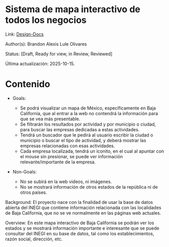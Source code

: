 # Sistema de mapa interactivo de todos los negocios

Link: [Design-Docs](https://github.com/charliesbot/design-docs/tree/main/spanish)

Author(s): Brandon Alexis Lule Olivares

Status: [Draft, Ready for view, in Review, Reviewed]

Última actualización: 2025-10-15.

# Contenido

- Goals:
  - Se podrá visualizar un mapa de México, específicamente en Baja California, que al entrar a la web no contendrá la información para que se vea más presentable.
  - Se filtrarán los resultados por actividad y por municipio o ciudad, para buscar las empresas dedicadas a estas actividades.
  - Tendrá un buscador que le pedirá al usuario escribir la ciudad o municipio o buscar el tipo de actividad, y deberá mostrar las empresas
  relacionadas con esas actividades.
  - Cada empresa localizada, tendrá un iconito, en el cual al apuntar con el mouse sin presionar, se puede ver información relevante/importante de la empresa.

- Non-Goals:
  - No se subirá en la web videos, ni imágenes.
  - No se mostrará información de otros estados de la república ni de otros países.
 
Background:
  El proyecto nace con la finalidad de usar la base de datos abierta del INEGI que contiene información relacionada con las localidades de Baja California,
  que no se ve normalmente en las páginas web actuales. 

Overview:
  En este mapa interactivo de Baja California se podrán ver los estados y se mostrará información importante e interesante que se puede consultar del INEGI en
  su base de datos, tal como los establecimientos, razón social, dirección, etc.  
  









  
